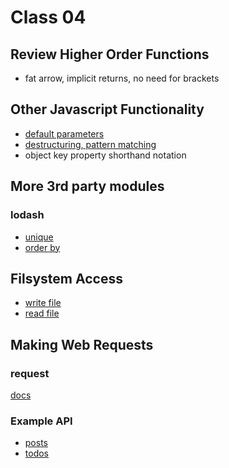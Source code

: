 # Class 04

## Review Higher Order Functions

- fat arrow, implicit returns, no need for brackets

## Other Javascript Functionality

- [default parameters](https://developer.mozilla.org/en-US/docs/Web/JavaScript/Reference/Functions/Default_parameters)
- [destructuring, pattern matching](https://developer.mozilla.org/en-US/docs/Web/JavaScript/Reference/Operators/Destructuring_assignment)
- object key property shorthand notation

## More 3rd party modules

### lodash

- [unique](https://lodash.com/docs/4.17.15#uniq)
- [order by](https://lodash.com/docs/4.17.15#orderBy)

## Filsystem Access

- [write file](https://nodejs.org/docs/latest-v9.x/api/fs.html#fs_fs_writefile_file_data_options_callback)
- [read file](https://nodejs.org/docs/latest-v9.x/api/fs.html#fs_fs_readfile_path_options_callback)

## Making Web Requests

### request

[docs](https://github.com/request/request)

### Example API
- [posts](https://jsonplaceholder.typicode.com/posts)
- [todos](https://jsonplaceholder.typicode.com/todos)


